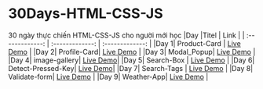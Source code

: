 # 30Days-HTML-CSS-JS

30 ngày thực chiến HTML-CSS-JS cho người mới học
|Day |Titel | Link |
| :-------------: | :-------------: | :-------------: |
|Day 1| Product-Card | [Live Demo](https://nguyenngoclam18t.github.io/30Days-HTML-CSS-JS/Product-Card) |
|Day 2| Profile-Card|  [Live Demo](https://nguyenngoclam18t.github.io/30Days-HTML-CSS-JS/Profile-Card) |
|Day 3| Modal_Popup| [Live Demo](https://nguyenngoclam18t.github.io/30Days-HTML-CSS-JS/Modal_Popup) |
|Day 4| image-gallery|  [Live Demo](https://nguyenngoclam18t.github.io/30Days-HTML-CSS-JS/image-gallery)| 
|Day 5| Search-Box | [Live Demo](https://nguyenngoclam18t.github.io/30Days-HTML-CSS-JS/Search-Box ) |
|Day 6| Detect-Pressed-Key| [Live Demo](https://nguyenngoclam18t.github.io/30Days-HTML-CSS-JS/Detect-Pressed-Key)| 
|Day 7| Search-Tags | [Live Demo](https://nguyenngoclam18t.github.io/30Days-HTML-CSS-JS/Search-Tags) |
|Day 8| Validate-form| [Live Demo](https://nguyenngoclam18t.github.io/30Days-HTML-CSS-JS/Validate-form) |
|Day 9| Weather-App| [Live Demo](https://nguyenngoclam18t.github.io/30Days-HTML-CSS-JS/Weather-App ) |
